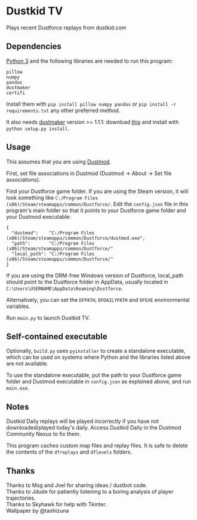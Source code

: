# Dustkid TV

Plays recent Dustforce replays from dustkid.com


## Dependencies

 [Python 3](https://www.python.org/downloads/) and the following libraries are needed to run this program:

```
pillow
numpy
pandas
dustmaker
certifi
```

Install them with `pip install pillow numpy pandas` or `pip install -r requirements.txt` any other preferred method.

It also needs [dustmaker](https://github.com/msg555/dustmaker) version >= 1.1.1: download [this](https://github.com/msg555/dustmaker/archive/refs/heads/main.zip) and install with `python setup.py install`.


## Usage

This assumes that you are using [Dustmod](https://dustmod.com/).

First, set file associations in Dustmod (Dustmod → About → Set file associations).

Find your Dustforce game folder. If you are using the Steam version, it will look something like `C:/Program Files (x86)/Steam/steamapps/common/Dustforce/`. Edit the `config.json` file in this program's main folder so that it points to your Dustforce game folder and your Dustmod executable:

```
{
  "dustmod":    "C:/Program Files (x86)/Steam/steamapps/common/Dustforce/dustmod.exe",
  "path":       "C:/Program Files (x86)/Steam/steamapps/common/Dustforce/"
  "local_path": "C:/Program Files (x86)/Steam/steamapps/common/Dustforce/"
}
```

If you are using the DRM-free Windows version of Dustforce, local_path should point to the Dustforce folder in AppData, usually located in `C:\Users\USERNAME\AppData\Roaming\Dustforce`.

Alternatively, you can set the `DFPATH`, `DFDAILYPATH` and `DFEXE` environmental variables.

Run `main.py` to launch Dustkid TV.


## Self-contained executable

Optionally, `build.py` uses `pyinstaller` to create a standalone executable, which can be used on systems where Python and the libraries listed above are not available.

To use the standalone executable, put the path to your Dustforce game folder and Dustmod executable in `config.json` as explained above, and run `main.exe`.


## Notes

Dustkid Daily replays will be played incorrectly if you have not downloaded/played today's daily. Access Dustkid Daily in the Dustmod Community Nexus to fix them.

This program caches custom map files and replay files. It is safe to delete the contents of the `dfreplays` and `dflevels` folders.


## Thanks

Thanks to Msg and Joel for sharing ideas / dustbot code.  
Thanks to Jdude for patiently listening to a boring analysis of player trajectories.  
Thanks to Skyhawk for help with Tkinter.  
Wallpaper by @tashizuna
